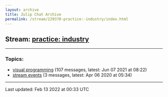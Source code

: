 ```yaml
---
layout: archive
title: Zulip Chat Archive
permalink: /stream/229370-practice:-industry/index.html
---
```


## Stream: [practice: industry](https://mattecapu.github.io/ct-zulip-archive/stream/229370-practice:-industry/index.html)
---

### Topics:

* [visual programming](topic/visual.20programming.html) (107 messages, latest: Jun 07 2021 at 08:22)
* [stream events](topic/stream.20events.html) (3 messages, latest: Apr 06 2020 at 05:34)

<hr><p>Last updated: Feb 13 2022 at 00:33 UTC</p>
